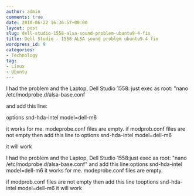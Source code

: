 ```yaml
---
author: admin
comments: true
date: 2010-06-22 16:36:57+00:00
layout: post
slug: dell-studio-1558-alsa-sound-problem-ubuntu9-4-fix
title: Dell Studio - 1558 ALSA sound problem ubuntu9.4 fix
wordpress_id: 9
categories:
- Technology
tag:
- Linux
- Ubuntu
---
```


I had the problem and the Laptop, Dell Studio 1558:
just exec as root: "nano /etc/modprobe.d/alsa-base.conf

and add this line:

options snd-hda-intel model=dell-m6 <!--more-->

it works for me. modeprobe.conf files are empty.
if modprob.conf files are not empty then add this line to
options snd-hda-intel model=dell-m6

it will work

I had the problem and the Laptop, Dell Studio 1558:just exec as root: "nano /etc/modprobe.d/alsa-base.conf"
and add this line:options snd-hda-intel model=dell-m6
it works for me. modeprobe.conf files are empty.

if modprob.conf files are not empty then add this line tooptions snd-hda-intel model=dell-m6 it will work
